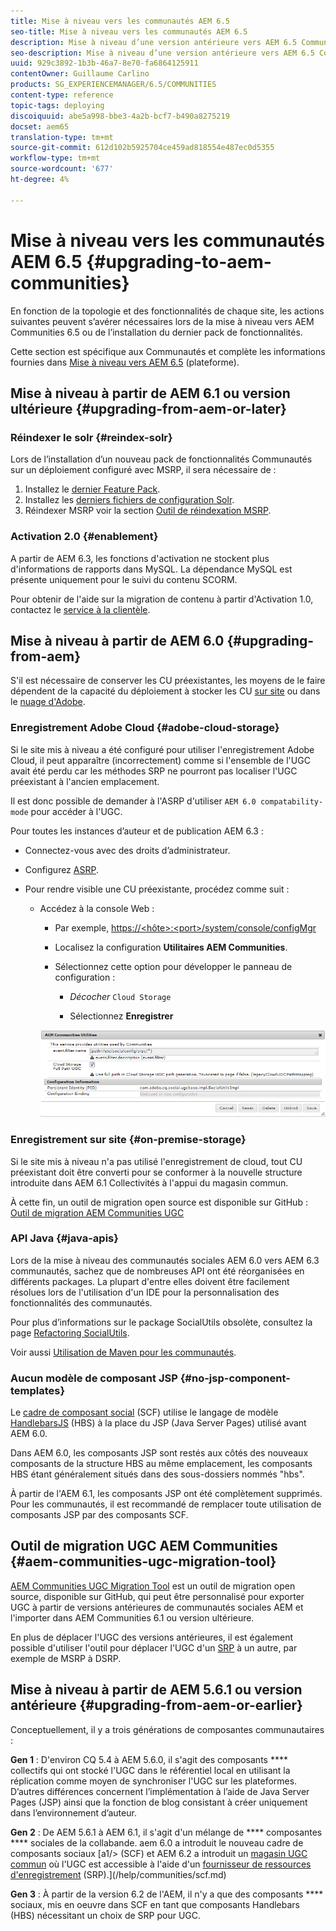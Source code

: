 ```yaml
---
title: Mise à niveau vers les communautés AEM 6.5
seo-title: Mise à niveau vers les communautés AEM 6.5
description: Mise à niveau d’une version antérieure vers AEM 6.5 Communautés
seo-description: Mise à niveau d’une version antérieure vers AEM 6.5 Communautés
uuid: 929c3892-1b3b-46a7-8e70-fa6864125911
contentOwner: Guillaume Carlino
products: SG_EXPERIENCEMANAGER/6.5/COMMUNITIES
content-type: reference
topic-tags: deploying
discoiquuid: abe5a998-bbe3-4a2b-bcf7-b490a8275219
docset: aem65
translation-type: tm+mt
source-git-commit: 612d102b5925704ce459ad818554e487ec0d5355
workflow-type: tm+mt
source-wordcount: '677'
ht-degree: 4%

---
```



# Mise à niveau vers les communautés AEM 6.5 {#upgrading-to-aem-communities}

En fonction de la topologie et des fonctionnalités de chaque site, les actions suivantes peuvent s’avérer nécessaires lors de la mise à niveau vers AEM Communities 6.5 ou de l’installation du dernier pack de fonctionnalités.

Cette section est spécifique aux Communautés et complète les informations fournies dans [Mise à niveau vers AEM 6.5](/help/sites-deploying/upgrade.md) (plateforme).

## Mise à niveau à partir de AEM 6.1 ou version ultérieure {#upgrading-from-aem-or-later}

### Réindexer le solr {#reindex-solr}

Lors de l’installation d’un nouveau pack de fonctionnalités Communautés sur un déploiement configuré avec MSRP, il sera nécessaire de :

1. Installez le [dernier Feature Pack](/help/communities/deploy-communities.md#latestfeaturepack).
1. Installez les [derniers fichiers de configuration Solr](/help/communities/msrp.md#upgrading).
1. Réindexer MSRP
voir la section [Outil de réindexation MSRP](/help/communities/msrp.md#msrp-reindex-tool).

### Activation 2.0 {#enablement}

A partir de AEM 6.3, les fonctions d&#39;activation ne stockent plus d&#39;informations de rapports dans MySQL. La dépendance MySQL est présente uniquement pour le suivi du contenu SCORM.

Pour obtenir de l&#39;aide sur la migration de contenu à partir d&#39;Activation 1.0, contactez le [service à la clientèle](https://helpx.adobe.com/fr/marketing-cloud/contact-support.html).

## Mise à niveau à partir de AEM 6.0 {#upgrading-from-aem}

S&#39;il est nécessaire de conserver les CU préexistantes, les moyens de le faire dépendent de la capacité du déploiement à stocker les CU [sur site](#on-premise-storage) ou dans le [nuage d&#39;Adobe](#adobe-cloud-storage).

### Enregistrement Adobe Cloud {#adobe-cloud-storage}

Si le site mis à niveau a été configuré pour utiliser l&#39;enregistrement Adobe Cloud, il peut apparaître (incorrectement) comme si l&#39;ensemble de l&#39;UGC avait été perdu car les méthodes SRP ne pourront pas localiser l&#39;UGC préexistant à l&#39;ancien emplacement.

Il est donc possible de demander à l&#39;ASRP d&#39;utiliser `AEM 6.0 compatability-mode` pour accéder à l&#39;UGC.

Pour toutes les instances d’auteur et de publication AEM 6.3 :

* Connectez-vous avec des droits d’administrateur.
* Configurez [ASRP](/help/communities/asrp.md).
* Pour rendre visible une CU préexistante, procédez comme suit :

   * Accédez à la console Web :

      * Par exemple, [https://&lt;hôte>:&lt;port>/system/console/configMgr](https://localhost:4502/system/console/configMgr)

      * Localisez la configuration **Utilitaires AEM Communities**.
      * Sélectionnez cette option pour développer le panneau de configuration :

         * *Décocher* `Cloud Storage`

         * Sélectionnez **Enregistrer**

      ![utilitaires](assets/utilities.png)


### Enregistrement sur site {#on-premise-storage}

Si le site mis à niveau n&#39;a pas utilisé l&#39;enregistrement de cloud, tout CU préexistant doit être converti pour se conformer à la nouvelle structure introduite dans AEM 6.1 Collectivités à l&#39;appui du magasin commun.

À cette fin, un outil de migration open source est disponible sur GitHub :
[Outil de migration AEM Communities UGC](https://github.com/Adobe-Marketing-Cloud/communities-ugc-migration)

### API Java {#java-apis}

Lors de la mise à niveau des communautés sociales AEM 6.0 vers AEM 6.3 communautés, sachez que de nombreuses API ont été réorganisées en différents packages. La plupart d&#39;entre elles doivent être facilement résolues lors de l&#39;utilisation d&#39;un IDE pour la personnalisation des fonctionnalités des communautés.

Pour plus d’informations sur le package SocialUtils obsolète, consultez la page [Refactoring SocialUtils](/help/communities/socialutils.md).

Voir aussi [Utilisation de Maven pour les communautés](/help/communities/maven.md).

### Aucun modèle de composant JSP {#no-jsp-component-templates}

Le [cadre de composant social](/help/communities/scf.md) (SCF) utilise le langage de modèle [HandlebarsJS](https://www.handlebarsjs.com/) (HBS) à la place du JSP (Java Server Pages) utilisé avant AEM 6.0.

Dans AEM 6.0, les composants JSP sont restés aux côtés des nouveaux composants de la structure HBS au même emplacement, les composants HBS étant généralement situés dans des sous-dossiers nommés &quot;hbs&quot;.

À partir de l&#39;AEM 6.1, les composants JSP ont été complètement supprimés. Pour les communautés, il est recommandé de remplacer toute utilisation de composants JSP par des composants SCF.

## Outil de migration UGC AEM Communities {#aem-communities-ugc-migration-tool}

[AEM Communities UGC Migration Tool](https://github.com/Adobe-Marketing-Cloud/communities-ugc-migration) est un outil de migration open source, disponible sur GitHub, qui peut être personnalisé pour exporter UGC à partir de versions antérieures de communautés sociales AEM et l&#39;importer dans AEM Communities 6.1 ou version ultérieure.

En plus de déplacer l&#39;UGC des versions antérieures, il est également possible d&#39;utiliser l&#39;outil pour déplacer l&#39;UGC d&#39;un [SRP](/help/communities/working-with-srp.md) à un autre, par exemple de MSRP à DSRP.

## Mise à niveau à partir de AEM 5.6.1 ou version antérieure {#upgrading-from-aem-or-earlier}

Conceptuellement, il y a trois générations de composantes communautaires :

**Gen 1** : D&#39;environ CQ 5.4 à AEM 5.6.0, il s&#39;agit des composants  **** collectifs qui ont stocké l&#39;UGC dans le référentiel local en utilisant la réplication comme moyen de synchroniser l&#39;UGC sur les plateformes. D’autres différences concernent l’implémentation à l’aide de Java Server Pages (JSP) ainsi que la fonction de blog consistant à créer uniquement dans l’environnement d’auteur.

**Gen 2** : De AEM 5.6.1 à AEM 6.1, il s&#39;agit d&#39;un mélange de  **** composantes  **** sociales de la collabande. aem 6.0 a introduit le nouveau cadre de composants sociaux [a1/> (SCF) et AEM 6.2 a introduit un [magasin UGC commun](/help/communities/working-with-srp.md) où l&#39;UGC est accessible à l&#39;aide d&#39;un [fournisseur de ressources d&#39;enregistrement](/help/communities/srp.md) (SRP).](/help/communities/scf.md)

**Gen 3** : À partir de la version 6.2 de l&#39;AEM, il n&#39;y a que des composants  **** sociaux, mis en oeuvre dans SCF en tant que composants Handlebars (HBS) nécessitant un choix de SRP pour UGC.
